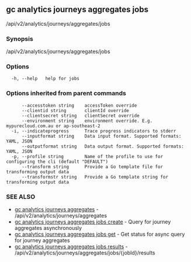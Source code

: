 ## gc analytics journeys aggregates jobs

/api/v2/analytics/journeys/aggregates/jobs

### Synopsis

/api/v2/analytics/journeys/aggregates/jobs

### Options

```
  -h, --help   help for jobs
```

### Options inherited from parent commands

```
      --accesstoken string    accessToken override
      --clientid string       clientId override
      --clientsecret string   clientSecret override
      --environment string    environment override. E.g. mypurecloud.com.au or ap-southeast-2
  -i, --indicateprogress      Trace progress indicators to stderr
      --inputformat string    Data input format. Supported formats: YAML, JSON
      --outputformat string   Data output format. Supported formats: YAML, JSON
  -p, --profile string        Name of the profile to use for configuring the cli (default "DEFAULT")
      --transform string      Provide a Go template file for transforming output data
      --transformstr string   Provide a Go template string for transforming output data
```

### SEE ALSO

* [gc analytics journeys aggregates](gc_analytics_journeys_aggregates.html)	 - /api/v2/analytics/journeys/aggregates
* [gc analytics journeys aggregates jobs create](gc_analytics_journeys_aggregates_jobs_create.html)	 - Query for journey aggregates asynchronously
* [gc analytics journeys aggregates jobs get](gc_analytics_journeys_aggregates_jobs_get.html)	 - Get status for async query for journey aggregates
* [gc analytics journeys aggregates jobs results](gc_analytics_journeys_aggregates_jobs_results.html)	 - /api/v2/analytics/journeys/aggregates/jobs/{jobId}/results


